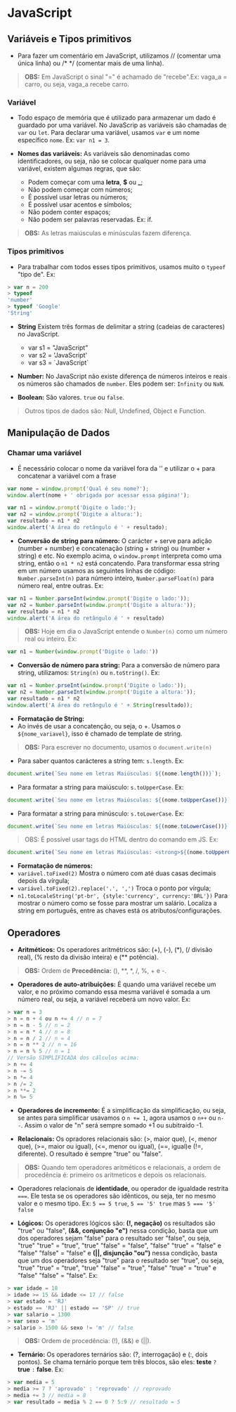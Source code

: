 # JavaScript
## Variáveis e Tipos primitivos
- Para fazer um comentário em JavaScript, utilizamos // (comentar uma única linha) ou /* */ (comentar mais de uma linha).
> **OBS:** Em JavaScript o sinal "=" é achamado de "recebe".Ex: vaga_a = carro, ou seja, vaga_a recebe carro.
### Variável
- Todo espaço de memória que é utilizado para armazenar um dado é guardado por uma variável. No JavaScrip as variáveis são chamadas de `var` ou `let`. Para declarar uma variável, usamos `var` e um nome específico `nome`. Ex: `var n1 = 3`.

- **Nomes das variáveis:** As variáveis são denominadas como identificadores, ou seja, não se colocar qualquer nome para uma variável, existem algumas regras, que são:

    - Podem começar com uma **letra**, **$** ou **_**;
    - Não podem começar com números;
    - É possível usar letras ou números;
    - É possível usar acentos e símbolos;
    - Não podem conter espaços;
    - Não podem ser palavras reservadas. Ex: if.

> **OBS:** As letras maiúsculas e minúsculas fazem diferença.

### Tipos primitivos
- Para trabalhar com todos esses tipos primitivos, usamos muito o `typeof` "tipo de". Ex: 
```js
> var n = 200
> typeof
'number'
> typeof 'Google'
'String'
```
- **String** Existem três formas de delimitar a string (cadeias de caracteres) no JavaScript. 
    - var s1 = "JavaScript"
    - var s2 = 'JavaScript'
    - var s3 = \`JavaScript\`

- **Number:** No JavaScript não existe diferença de números inteiros e reais os números são chamados de  `number`. Eles podem ser: `Infinity` ou `NaN`.

- **Boolean:** São valores. `true` ou `false`.

> Outros tipos de dados são: Null, Undefined, Object e  Function.

## Manipulação de Dados

### Chamar uma variável
- É necessário colocar o nome da variável fora da '' e utilizar o + para concatenar a variável com a frase
```js
var nome = window.prompt('Qual é seu nome?');
window.alert(nome + ' obrigada por acessar essa página!');
```
```js
var n1 = window.prompt('Digite o lado:');
var n2 = window.prompt('Digite a altura:');
var resultado = n1 * n2
window.alert('A área do retângulo é ' + resultado);
```
- **Conversão de string para  número:** O carácter + serve para adição (number + number) e concatenação (string + string) ou (number + string) e etc. No exemplo acima, o `window.prompt` interpreta como uma string, então o `n1 * n2` está concatendo. Para transformar essa string em um número usamos as seguintes linhas de código: `Number.parseInt(n)` para número inteiro, `Number.parseFloat(n)` para número real, entre outras. Ex: 

```js
var n1 = Number.parseInt(window.prompt('Digite o lado:'));
var n2 = Number.parseInt(window.prompt('Digite a altura:'));
var resultado = n1 * n2
window.alert('A área do retângulo é ' + resultado)
```

> **OBS:** Hoje em dia o JavaScript entende o `Number(n)` como um número real ou inteiro. Ex:
```js
var n1 = Number(window.prompt('Digite o lado:'))
```
- **Conversão de número para string:** Para a conversão de número para string, utilizamos: `String(n)` ou `n.toString()`. Ex: 
```js
var n1 = Number.prseInt(window.prompt('Digite o lado:'));
var n2 = Number.parseInt(window.prompt('Digite a altura:'));
var resultado = n1 * n2
window.alert('A área do retângulo é ' + String(resultado));
``` 

- **Formatação de String:**
- Ao invés de usar a concatenção, ou seja, o +. Usamos o `${nome_variavel}`, isso é chamado de template de string.
> **OBS:** Para escrever no documento, usamos o `document.write(n)`
- Para saber quantos carácteres a string tem: `s.length`. Ex:
```js 
document.write(`Seu nome em letras Maiúsculas: ${(nome.length())}`);
```
- Para formatar a string para maiúsculo: `s.toUpperCase`. Ex:
```js 
document.write(`Seu nome em letras Maiúsculas: ${(nome.toUpperCase())}`);
```
- Para formatar a string para minúsculo: `s.toLowerCase`. Ex:
```js 
document.write(`Seu nome em letras Maiúsculas: ${(nome.toLowerCase())}`);
```
> OBS: É possível usar tags do HTML dentro do comando em JS. Ex: 
```js
document.write(`Seu nome em letras Maiúsculas: <strong>${(nome.toUpperCase())}</strong>`);
```

- **Formatação de números:** 
- `variável.toFixed(2)` Mostra o número com até duas casas decimais depois da vírgula; 
- `variável.toFixed(2).replace('.', ',')`  Troca o ponto por vírgula;
- `n1.toLocaleString('pt-br', {style:'currency', currency:'BRL'})` Para mostrar o número como se fosse para mostrar um salário. Localiza a string em português, entre as chaves está os atributos/configurações.

## Operadores 

- **Aritméticos:** Os operadores aritmétricos são: (+), (-), (*), (/ divisão real), (% resto da divisão inteira) e (** potência).
> **OBS:** Ordem de **Precedência:** (), **, *, /, %, + e -.
- **Operadores de auto-atribuições:** É quando uma variável recebe um valor, e no próximo comando essa mesma variável é somada a um número real, ou seja, a variável receberá um novo valor. Ex:
```js
> var n = 3
> n = n + 4 ou n += 4 // n = 7
> n = n - 5 // n = 2
> n = n * 4 // n = 8
> n = n / 2 // n = 4
> n = n ** 2 // n = 16 
> n = n % 5 // n = 1
// Versão SIMPLIFICADA dos cálculos acima:
> n += 4
> n -= 5
> n *= 4
> n /= 2
> n **= 2
> n %= 5
```
- **Operadores de incremento:** É a simplificação da simplificação, ou seja, se antes para simplificar usavamos o `n += 1`, agora usamos o `n++` ou `n--`. Assim o valor de "n" será sempre somado +1 ou subitraido -1.

- **Relacionais:** Os opradores relacionais são: (>, maior que), (<, menor que), (>=, maior ou igual), (<=, menor ou igual), (==, igual)e (!=, diferente). O resultado é sempre "true" ou "false".
> **OBS:** Quando tem operadores aritméticos e relacionais, a ordem de procedência é: primeiro os aritmeticos e depois os relacionais.
- Operadores relacionais de **identidade**, ou operador de igualdade restrita `===`. Ele testa se os operadores são idênticos, ou seja, ter no mesmo valor e o mesmo tipo. Ex: `5 == 5 true`, `5 == '5' true` mas `5 === '5' false`

- **Lógicos:** Os operadores lógicos são: **(!, negação)** os resultados são "true" ou "false", **(&&, conjunção "e")** nessa condição, basta que um dos operadores sejam "false" para o resultado ser "false", ou seja, "true" "true" = "true", "true" "false" = "false", "false" "true" = "false" e "false" "false" = "false" e **(||, disjunção "ou")** nessa condição, basta que um dos operadores seja "true" para o resultado ser "true", ou seja, "true" "true" = "true", "true" "false" = "true", "false" "true" = "true" e "false" "false" = "false". Ex:
```js
> var idade = 18
> idade >= 15 && idade <= 17 // false
> var estado = 'RJ'
> estado == 'RJ' || estado == 'SP' // true
> var salario = 1300
> var sexo = 'm'
> salario > 1500 && sexo != 'm' // false
```
> **OBS:** Ordem de procedência: (!), (&&) e (||).

- **Ternário:** Os operadores ternários são: (?, interrogação) e (:, dois pontos). Se chama ternário porque tem três blocos, são eles: **teste** `?` **true** `:` **false**. Ex:
```js
> var media = 5
> media >= 7 ? 'aprovado' : 'reprovado' // reprovado
> media += 3 // media = 8
> var resultado = media % 2 == 0 ? 5:9 // resultado = 5
```
